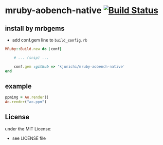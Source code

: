 # mruby-aobench-native   [![Build Status](https://travis-ci.org/kjunichi/mruby-aobench-native.svg?branch=master)](https://travis-ci.org/kjunichi/mruby-aobench-native)

## install by mrbgems

- add conf.gem line to `build_config.rb`

```ruby
MRuby::Build.new do |conf|

    # ... (snip) ...

    conf.gem :github => 'kjunichi/mruby-aobench-native'
end
```
## example
```ruby
ppmimg = Ao.render()
Ao.render("ao.ppm")
```


## License
under the MIT License:
- see LICENSE file
